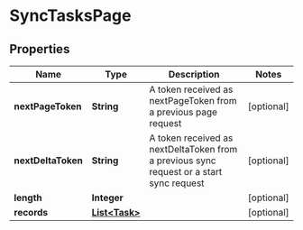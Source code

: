 

# SyncTasksPage


## Properties

| Name | Type | Description | Notes |
|------------ | ------------- | ------------- | -------------|
|**nextPageToken** | **String** | A token received as nextPageToken from a previous page request |  [optional] |
|**nextDeltaToken** | **String** | A token received as nextDeltaToken from a previous sync request or a start sync request |  [optional] |
|**length** | **Integer** |  |  [optional] |
|**records** | [**List&lt;Task&gt;**](Task.md) |  |  [optional] |




